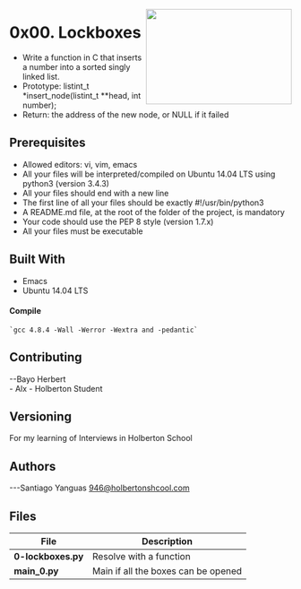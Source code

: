 <p>
<img width="260" height="170" src="https://image.flaticon.com/icons/svg/679/679922.svg" align="right" >
</p>

# 0x00. Lockboxes

- Write a function in C that inserts a number into a sorted singly linked list.
- Prototype: listint_t \*insert_node(listint_t \*\*head, int number);
- Return: the address of the new node, or NULL if it failed

## Prerequisites

- Allowed editors: vi, vim, emacs
- All your files will be interpreted/compiled on Ubuntu 14.04 LTS using python3 (version 3.4.3)
- All your files should end with a new line
- The first line of all your files should be exactly #!/usr/bin/python3
- A README.md file, at the root of the folder of the project, is mandatory
- Your code should use the PEP 8 style (version 1.7.x)
- All your files must be executable

## Built With

- Emacs
- Ubuntu 14.04 LTS

#### Compile

    `gcc 4.8.4 -Wall -Werror -Wextra and -pedantic`

## Contributing

--Bayo Herbert <br> - Alx - Holberton Student

## Versioning

For my learning of Interviews in Holberton School

## Authors

---Santiago Yanguas 946@holbertonshcool.com

## Files

| File               | Description                         |
| ------------------ | ----------------------------------- |
| **0-lockboxes.py** | Resolve with a function             |
| **main_0.py**      | Main if all the boxes can be opened |
